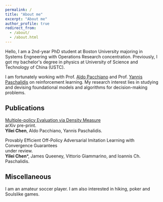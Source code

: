 ```yaml
---
permalink: /
title: "About me"
excerpt: "About me"
author_profile: true
redirect_from: 
  - /about/
  - /about.html
---
```


Hello, I am a 2nd-year PhD student at Boston University majoring in Systems Engneering with Operations Research concentration. Previously, I got my bachelor's degree in physics at University of Science and Technology of China (USTC).

I am fortunately working with Prof. [Aldo Pacchiano](https://www.aldopacchiano.ai) and Prof. [Yannis Paschalidis](https://sites.bu.edu/paschalidis/people/yannis-paschalidis/) on reinforcement learning. My research interest lies in studying and devising foundational models and algorithms for decision-making problems.


Publications
------
[Multiple-policy Evaluation via Density Measure](https://arxiv.org/abs/2404.00195) <br>
arXiv pre-print. <br>
<b>Yilei Chen</b>, Aldo Pacchiano, Yannis Paschalidis. <br>


Provably Efficient Off-Policy Adversarial Imitation Learning with Convergence Guarantees <br>
under review. <br>
<b>Yilei Chen</b>*, James Queeney, Vittorio Giammarino, and Ioannis Ch. Paschalidis. <br>


Miscellaneous
------
I am an amateur soccer player. I am also interested in hiking, poker and Soulslike games.

